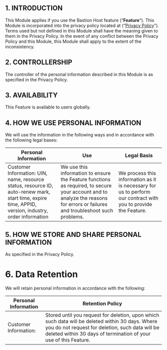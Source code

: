 ## 1. **INTRODUCTION**

This Module applies if you use the Bastion Host feature (“**Feature**”). This Module is incorporated into the privacy policy located at (“[Privacy Policy](https://intl.cloud.tencent.com/document/product/301/17345 )”). Terms used but not defined in this Module shall have the meaning given to them in the Privacy Policy. In the event of any conflict between the Privacy Policy and this Module, this Module shall apply to the extent of the inconsistency.

## 2. **CONTROLLERSHIP**

The controller of the personal information described in this Module is as specified in the Privacy Policy.

## 3. **AVAILABILITY**

This Feature is available to users globally.

## 4. **HOW WE USE PERSONAL INFORMATION**

We will use the information in the following ways and in accordance with the following legal bases:

| **Personal Information**                                     | **Use**                                                      | **Legal Basis**                                              |
| ------------------------------------------------------------ | ------------------------------------------------------------ | ------------------------------------------------------------ |
| Customer Information: UIN, name, resource status, resource ID, auto-renew mark, start time, expire time, APPID, version, industry, order information | We use this information to ensure the Feature functions as required, to secure your account and to analyze the reasons for errors or failures and troubleshoot such problems. | We process this information as it is necessary for us to perform our contract with you to provide the Feature. |

## 5. **HOW WE STORE AND SHARE PERSONAL INFORMATION**

As specified in the Privacy Policy.

# 6. **Data Retention**

We will retain personal information in accordance with the following:

| **Personal Information** | **Retention Policy**                                         |
| ------------------------ | ------------------------------------------------------------ |
| Customer Information:    | Stored until you request for deletion, upon which such data will be deleted within 30 days. Where you do not request for deletion, such data will be deleted within 30 days of termination of your use of this Feature. |